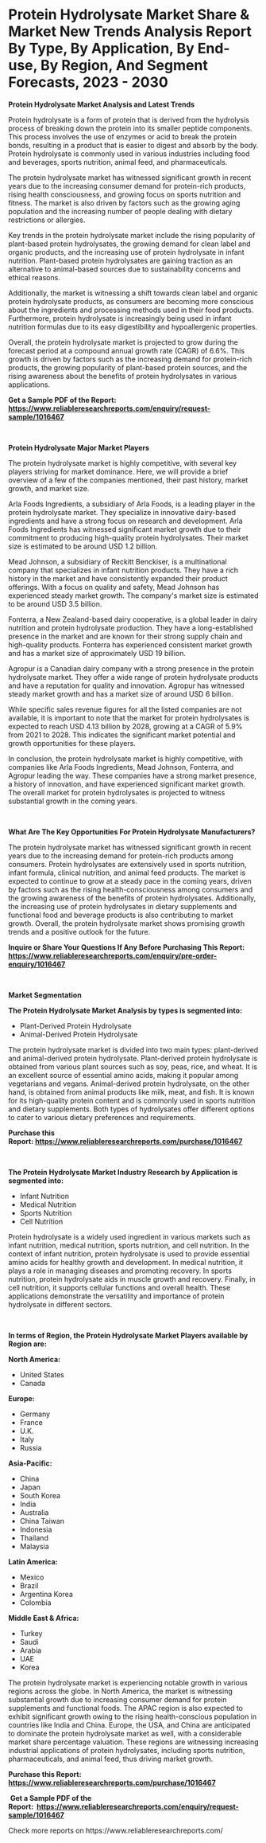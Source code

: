 <p><h1>Protein Hydrolysate Market Share & Market New Trends Analysis Report By Type, By Application, By End-use, By Region, And Segment Forecasts, 2023 - 2030</h1></p><p><strong>Protein Hydrolysate Market Analysis and Latest Trends</strong></p>
<p><p>Protein hydrolysate is a form of protein that is derived from the hydrolysis process of breaking down the protein into its smaller peptide components. This process involves the use of enzymes or acid to break the protein bonds, resulting in a product that is easier to digest and absorb by the body. Protein hydrolysate is commonly used in various industries including food and beverages, sports nutrition, animal feed, and pharmaceuticals.</p><p>The protein hydrolysate market has witnessed significant growth in recent years due to the increasing consumer demand for protein-rich products, rising health consciousness, and growing focus on sports nutrition and fitness. The market is also driven by factors such as the growing aging population and the increasing number of people dealing with dietary restrictions or allergies.</p><p>Key trends in the protein hydrolysate market include the rising popularity of plant-based protein hydrolysates, the growing demand for clean label and organic products, and the increasing use of protein hydrolysate in infant nutrition. Plant-based protein hydrolysates are gaining traction as an alternative to animal-based sources due to sustainability concerns and ethical reasons.</p><p>Additionally, the market is witnessing a shift towards clean label and organic protein hydrolysate products, as consumers are becoming more conscious about the ingredients and processing methods used in their food products. Furthermore, protein hydrolysate is increasingly being used in infant nutrition formulas due to its easy digestibility and hypoallergenic properties.</p><p>Overall, the protein hydrolysate market is projected to grow during the forecast period at a compound annual growth rate (CAGR) of 6.6%. This growth is driven by factors such as the increasing demand for protein-rich products, the growing popularity of plant-based protein sources, and the rising awareness about the benefits of protein hydrolysates in various applications.</p></p>
<p><strong>Get a Sample PDF of the Report:&nbsp; <a href="https://www.reliableresearchreports.com/enquiry/request-sample/1016467">https://www.reliableresearchreports.com/enquiry/request-sample/1016467</a></strong></p>
<p>&nbsp;</p>
<p><strong>Protein Hydrolysate Major Market Players</strong></p>
<p><p>The protein hydrolysate market is highly competitive, with several key players striving for market dominance. Here, we will provide a brief overview of a few of the companies mentioned, their past history, market growth, and market size.</p><p>Arla Foods Ingredients, a subsidiary of Arla Foods, is a leading player in the protein hydrolysate market. They specialize in innovative dairy-based ingredients and have a strong focus on research and development. Arla Foods Ingredients has witnessed significant market growth due to their commitment to producing high-quality protein hydrolysates. Their market size is estimated to be around USD 1.2 billion.</p><p>Mead Johnson, a subsidiary of Reckitt Benckiser, is a multinational company that specializes in infant nutrition products. They have a rich history in the market and have consistently expanded their product offerings. With a focus on quality and safety, Mead Johnson has experienced steady market growth. The company's market size is estimated to be around USD 3.5 billion.</p><p>Fonterra, a New Zealand-based dairy cooperative, is a global leader in dairy nutrition and protein hydrolysate production. They have a long-established presence in the market and are known for their strong supply chain and high-quality products. Fonterra has experienced consistent market growth and has a market size of approximately USD 19 billion.</p><p>Agropur is a Canadian dairy company with a strong presence in the protein hydrolysate market. They offer a wide range of protein hydrolysate products and have a reputation for quality and innovation. Agropur has witnessed steady market growth and has a market size of around USD 6 billion.</p><p>While specific sales revenue figures for all the listed companies are not available, it is important to note that the market for protein hydrolysates is expected to reach USD 4.13 billion by 2028, growing at a CAGR of 5.9% from 2021 to 2028. This indicates the significant market potential and growth opportunities for these players.</p><p>In conclusion, the protein hydrolysate market is highly competitive, with companies like Arla Foods Ingredients, Mead Johnson, Fonterra, and Agropur leading the way. These companies have a strong market presence, a history of innovation, and have experienced significant market growth. The overall market for protein hydrolysates is projected to witness substantial growth in the coming years.</p></p>
<p>&nbsp;</p>
<p><strong>What Are The Key Opportunities For Protein Hydrolysate Manufacturers?</strong></p>
<p><p>The protein hydrolysate market has witnessed significant growth in recent years due to the increasing demand for protein-rich products among consumers. Protein hydrolysates are extensively used in sports nutrition, infant formula, clinical nutrition, and animal feed products. The market is expected to continue to grow at a steady pace in the coming years, driven by factors such as the rising health-consciousness among consumers and the growing awareness of the benefits of protein hydrolysates. Additionally, the increasing use of protein hydrolysates in dietary supplements and functional food and beverage products is also contributing to market growth. Overall, the protein hydrolysate market shows promising growth trends and a positive outlook for the future.</p></p>
<p><strong>Inquire or Share Your Questions If Any Before Purchasing This Report: <a href="https://www.reliableresearchreports.com/enquiry/pre-order-enquiry/1016467">https://www.reliableresearchreports.com/enquiry/pre-order-enquiry/1016467</a></strong></p>
<p>&nbsp;</p>
<p><strong>Market Segmentation</strong></p>
<p><strong>The Protein Hydrolysate Market Analysis by types is segmented into:</strong></p>
<p><ul><li>Plant-Derived Protein Hydrolysate</li><li>Animal-Derived Protein Hydrolysate</li></ul></p>
<p><p>The protein hydrolysate market is divided into two main types: plant-derived and animal-derived protein hydrolysate. Plant-derived protein hydrolysate is obtained from various plant sources such as soy, peas, rice, and wheat. It is an excellent source of essential amino acids, making it popular among vegetarians and vegans. Animal-derived protein hydrolysate, on the other hand, is obtained from animal products like milk, meat, and fish. It is known for its high-quality protein content and is commonly used in sports nutrition and dietary supplements. Both types of hydrolysates offer different options to cater to various dietary preferences and requirements.</p></p>
<p><strong>Purchase this Report:&nbsp;<a href="https://www.reliableresearchreports.com/purchase/1016467">https://www.reliableresearchreports.com/purchase/1016467</a></strong></p>
<p>&nbsp;</p>
<p><strong>The Protein Hydrolysate Market Industry Research by Application is segmented into:</strong></p>
<p><ul><li>Infant Nutrition</li><li>Medical Nutrition</li><li>Sports Nutrition</li><li>Cell Nutrition</li></ul></p>
<p><p>Protein hydrolysate is a widely used ingredient in various markets such as infant nutrition, medical nutrition, sports nutrition, and cell nutrition. In the context of infant nutrition, protein hydrolysate is used to provide essential amino acids for healthy growth and development. In medical nutrition, it plays a role in managing diseases and promoting recovery. In sports nutrition, protein hydrolysate aids in muscle growth and recovery. Finally, in cell nutrition, it supports cellular functions and overall health. These applications demonstrate the versatility and importance of protein hydrolysate in different sectors.</p></p>
<p>&nbsp;</p>
<p><strong>In terms of Region, the Protein Hydrolysate Market Players available by Region are:</strong></p>
<p>
    <p> <strong> North America: </strong>
        <ul>
            <li>United States</li>
            <li>Canada</li>
        </ul>
        </p> 
    <p> <strong> Europe: </strong>
        <ul>
            <li>Germany</li>
            <li>France</li>
            <li>U.K.</li>
            <li>Italy</li>
            <li>Russia</li>
        </ul>
        </p> 
    <p> <strong> Asia-Pacific: </strong>
        <ul>
            <li>China</li>
            <li>Japan</li>
            <li>South Korea</li>
            <li>India</li>
            <li>Australia</li>
            <li>China Taiwan</li>
            <li>Indonesia</li>
            <li>Thailand</li>
            <li>Malaysia</li>
        </ul>
        </p> 
    <p> <strong> Latin America: </strong>
        <ul>
            <li>Mexico</li>
            <li>Brazil</li>
            <li>Argentina Korea</li>
            <li>Colombia</li>
        </ul>
        </p> 
    <p> <strong> Middle East & Africa: </strong>
        <ul>
            <li>Turkey</li>
            <li>Saudi</li>
            <li>Arabia</li>
            <li>UAE</li>
            <li>Korea</li>
        </ul>
    </p>
    </p>
<p><p>The protein hydrolysate market is experiencing notable growth in various regions across the globe. In North America, the market is witnessing substantial growth due to increasing consumer demand for protein supplements and functional foods. The APAC region is also expected to exhibit significant growth owing to the rising health-conscious population in countries like India and China. Europe, the USA, and China are anticipated to dominate the protein hydrolysate market as well, with a considerable market share percentage valuation. These regions are witnessing increasing industrial applications of protein hydrolysates, including sports nutrition, pharmaceuticals, and animal feed, thus driving market growth.</p></p>
<p><strong>Purchase this Report: <a href="https://www.reliableresearchreports.com/purchase/1016467">https://www.reliableresearchreports.com/purchase/1016467</a></strong></p>
<p>&nbsp;<strong>Get a Sample PDF of the Report:&nbsp;&nbsp;<a href="https://www.reliableresearchreports.com/enquiry/request-sample/1016467">https://www.reliableresearchreports.com/enquiry/request-sample/1016467</a></strong></p>
<p><strong></strong></p>
<p>Check more reports on https://www.reliableresearchreports.com/</p>